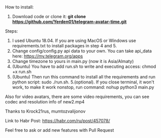 How to install:
  1. Download code or clone it: **git clone https://github.com/Yerden01/telegram-avatar-time.git**

Steps:

  1. I used Ubuntu 18.04. If you are using MacOS or Windows use requirements.txt to install packages in step 4 and 5.
  2. Change config/config.py api data to your own. You can take api_data here: https://my.telegram.org/apps
  3. Change timezone to yours in main.py (now it is Asia/Almaty)
  4. (Ubuntu) You have to add run.sh to write and executing access: chmod +x run.sh
  5. (Ubuntu) Then run this command to install all the requirements and run python script: sudo ./run.sh.
  5.(optional). If you close terminal, it won't work, to make it work nonstop, run command: nohup python3 main.py

Also for video avatars, there are some video requirements, you can see codec and resolution info of new2.mp4

Thanks to Krock21rus, mumtozvalijonov

Link to Habr Post: https://habr.com/ru/post/457078/

Feel free to ask or add new features with Pull Request